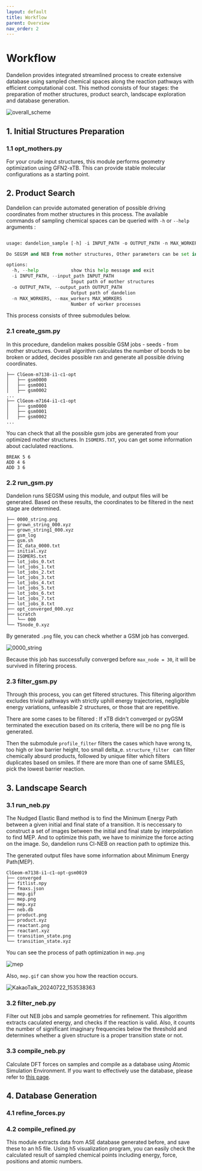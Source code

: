 ```yaml
---
layout: default
title: Workflow
parent: Overview
nav_order: 2
---
```


# Workflow

Dandelion provides integrated streamlined process to create extensive database using sampled chemical spaces along the reaction pathways with efficient computational cost.
This method consists of four stages: the preparation of mother structures, product search, landscape exploration and database generation.

![overall_scheme](https://github.com/jjy1031/jjy1031.github.io/assets/160209859/e0c9ad94-fa03-42d0-95ad-f0cb31315422)

## 1. Initial Structures Preparation

### 1.1 opt_mothers.py

For your crude input structures, this module performs geometry optimization using GFN2-xTB. This can provide stable molecular configurations as a starting point.

## 2. Product Search

Dandelion can provide automated generation of possible driving coordinates from mother structures in this process. The available commands of sampling chemical spaces can be queried with `-h` or `--help` arguments : 

  ``` python

  usage: dandelion_sample [-h] -i INPUT_PATH -o OUTPUT_PATH -n MAX_WORKERS

  Do SEGSM and NEB from mother structures, Other parameters can be set in each modules

  options:
    -h, --help            show this help message and exit
    -i INPUT_PATH, --input_path INPUT_PATH
                          Input path of mother structures
    -o OUTPUT_PATH, --output_path OUTPUT_PATH
                          Output path of dandelion
    -n MAX_WORKERS, --max_workers MAX_WORKERS
                          Number of worker processes

  ```

  This process consists of three submodules below.

### 2.1 create_gsm.py
In this procedure, dandelion makes possible GSM jobs - seeds - from mother structures. Overall algorithm calculates the number of bonds to be broken or added, decides possible rxn and generate all possible driving coordinates.

  ```
  ├── ClGeom-m7138-i1-c1-opt
  │   ├── gsm0000
  │   ├── gsm0001
  │   ├── gsm0002
  ...
  ├── ClGeom-m7164-i1-c1-opt
  │   ├── gsm0000
  │   ├── gsm0001
  │   ├── gsm0002
  ...
  ```

  You can check that all the possible gsm jobs are generated from your optimized mother structures.
  In `ISOMERS.TXT`, you can get some information about caclulated reactions.

  ```
  BREAK 5 6
  ADD 4 6
  ADD 3 6
  ```

### 2.2 run_gsm.py
  Dandelion runs SEGSM using this module, and output files will be generated. Based on these results, the coordinates to be filtered in the next stage are determined.

  ```
  ├── 0000_string.png
  ├── grown_string_000.xyz
  ├── grown_string1_000.xyz
  ├── gsm_log
  ├── gsm.sh
  ├── IC_data_0000.txt
  ├── initial.xyz
  ├── ISOMERS.txt
  ├── lot_jobs_0.txt
  ├── lot_jobs_1.txt
  ├── lot_jobs_2.txt
  ├── lot_jobs_3.txt
  ├── lot_jobs_4.txt
  ├── lot_jobs_5.txt
  ├── lot_jobs_6.txt
  ├── lot_jobs_7.txt
  ├── lot_jobs_8.txt
  ├── opt_converged_000.xyz
  ├── scratch
  │   └── 000
  └── TSnode_0.xyz
  ```
  By generated `.png` file, you can check whether a GSM job has converged.

  ![0000_string](https://github.com/user-attachments/assets/bd4aab1e-9679-4b8c-ba67-412fec56b5aa)

  Because this job has successfully converged before `max_node = 30`, it will be survived in filtering process.
  
### 2.3 filter_gsm.py
  Through this process, you can get filtered structures. This filtering algorithm excludes trivial pathways with strictly uphill energy trajectories, negligible energy variations, unfeasible 2 structures, or those that are repetitive.
  
There are some cases to be filtered :
  If xTB didn't converged or pyGSM terminated the execution based on its criteria, there will be no png file is generated.

Then the submodule `profile_filter` filters the cases which have wrong ts, too high or low barrier height, too small delta_e. 
`structure_filter ` can filter chemically absurd products, followed by unique filter which filters duplicates based on smiles. If there are more than one of same SMILES, pick the lowest barrier reaction.

## 3. Landscape Search

### 3.1 run_neb.py

The Nudged Elastic Band method is to find the Minimum Energy Path between a given initial and final state of a transition. It is neccessary to construct a set of images between the initial and final state by interpolation to find MEP. And to optimize this path, we have to minimize the force acting on the image. So, dandelion runs Cl-NEB on reaction path to optimize this.

The generated output files have some information about Minimum Energy Path(MEP).

```
ClGeom-m7138-i1-c1-opt-gsm0019
├── converged
├── fitlist.npy
├── fmaxs.json
├── mep.gif
├── mep.png
├── mep.xyz
├── neb.db
├── product.png
├── product.xyz
├── reactant.png
├── reactant.xyz
├── transition_state.png
└── transition_state.xyz
```

You can see the process of path optimization in `mep.png`

![mep](https://github.com/user-attachments/assets/ea3af721-54a0-482b-b42f-efa8d2d38512)

Also, `mep.gif` can show you how the reaction occurs.

![KakaoTalk_20240722_153538363](https://github.com/user-attachments/assets/361928e3-a4a5-412e-b5c9-12afbcc55a8a)

### 3.2 filter_neb.py
Filter out NEB jobs and sample geometries for refinement. This algorithm extracts caculated energy, and checks if the reaction is valid. Also, it counts the number of significant imaginary frequencies below the threshold and determines whether a given structure is a proper transition state or not. 

### 3.3 compile_neb.py
Calculate DFT forces on samples and compile as a database using Atomic Simulation Environment.
If you want to effectively use the database, please refer to [this page](https://wiki.fysik.dtu.dk/ase/).

## 4. Database Generation

### 4.1 refine_forces.py


### 4.2 compile_refined.py
This module extracts data from ASE database generated before, and save these to an h5 file. Using h5 visualization program, you can easily check the calculated result of sampled chemical points including energy, force, positions and atomic numbers.


